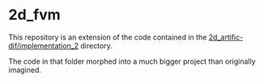 # 2d_fvm
This repository is an extension of the code contained in the [2d_artific-dif/implementation_2](ttps://github.com/jtoumey/FVM-conv_dif) directory.

The code in that folder morphed into a much bigger project than originally imagined. 
